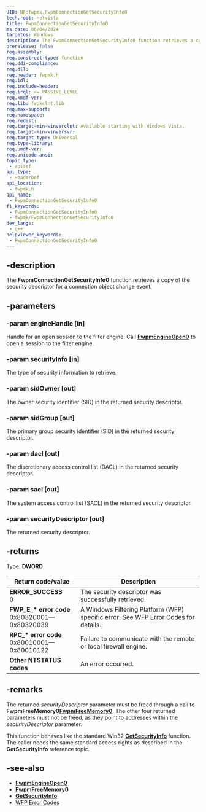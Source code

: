 ```yaml
---
UID: NF:fwpmk.FwpmConnectionGetSecurityInfo0
tech.root: netvista
title: FwpmConnectionGetSecurityInfo0
ms.date: 06/04/2024
targetos: Windows
description: The FwpmConnectionGetSecurityInfo0 function retrieves a copy of the security descriptor for a connection object change event.
prerelease: false
req.assembly: 
req.construct-type: function
req.ddi-compliance: 
req.dll: 
req.header: fwpmk.h
req.idl: 
req.include-header: 
req.irql: <= PASSIVE_LEVEL
req.kmdf-ver: 
req.lib: fwpkclnt.lib
req.max-support: 
req.namespace: 
req.redist: 
req.target-min-winverclnt: Available starting with Windows Vista.
req.target-min-winversvr: 
req.target-type: Universal
req.type-library: 
req.umdf-ver: 
req.unicode-ansi: 
topic_type:
 - apiref
api_type:
 - HeaderDef
api_location:
 - fwpmk.h
api_name:
 - FwpmConnectionGetSecurityInfo0
f1_keywords:
 - FwpmConnectionGetSecurityInfo0
 - fwpmk/FwpmConnectionGetSecurityInfo0
dev_langs:
 - c++
helpviewer_keywords:
 - FwpmConnectionGetSecurityInfo0
---
```


## -description

The **FwpmConnectionGetSecurityInfo0** function retrieves a copy of the security descriptor for a connection object change event.

## -parameters

### -param engineHandle [in]

Handle for an open session to the filter engine. Call **[FwpmEngineOpen0](nf-fwpmk-fwpmengineopen0.md)** to open a session to the filter engine.

### -param securityInfo [in]

The type of security information to retrieve.

### -param sidOwner [out]

The owner security identifier (SID) in the returned security descriptor.

### -param sidGroup [out]

The primary group security identifier (SID) in the returned security descriptor.

### -param dacl [out]

The discretionary access control list (DACL) in the returned security descriptor.

### -param sacl [out]

The system access control list (SACL) in the returned security descriptor.

### -param securityDescriptor [out]

The returned security descriptor.

## -returns

Type: **DWORD**

| Return code/value | Description |
|---|---|
| **ERROR_SUCCESS**<br>0 | The security descriptor was successfully retrieved. |
| **FWP_E_\* error code**<br>0x80320001—0x80320039 | A Windows Filtering Platform (WFP) specific error. See [WFP Error Codes](/windows/win32/fwp/wfp-error-codes) for details. |
| **RPC_\* error code**<br>0x80010001—0x80010122 | Failure to communicate with the remote or local firewall engine. |
| **Other NTSTATUS codes** | An error occurred. |

## -remarks

The returned *securityDescriptor* parameter must be freed through a call to **FwpmFreeMemory0[FwpmFreeMemory0](nf-fwpmk-fwpmfreememory0.md)**. The other four returned parameters must not be freed, as they point to addresses within the *securityDescriptor* parameter.

This function behaves like the standard Win32 **[GetSecurityInfo](/windows/desktop/api/aclapi/nf-aclapi-getsecurityinfo)** function. The caller needs the same standard access rights as described in the **GetSecurityInfo** reference topic.

## -see-also

- **[FwpmEngineOpen0](nf-fwpmk-fwpmengineopen0.md)**
- **[FwpmFreeMemory0](nf-fwpmk-fwpmfreememory0.md)**
- **[GetSecurityInfo](/windows/desktop/api/aclapi/nf-aclapi-getsecurityinfo)**
- [WFP Error Codes](/windows/win32/fwp/wfp-error-codes)
